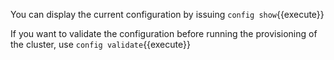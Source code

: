 You can display the current configuration by issuing `config show`{{execute}}

If you want to validate the configuration before running the provisioning of the cluster, use `config validate`{{execute}}